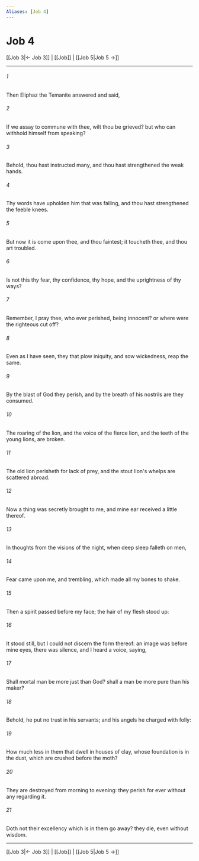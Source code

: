 ```yaml
---
Aliases: [Job 4]
---
```

# Job 4

[[Job 3|← Job 3]] | [[Job]] | [[Job 5|Job 5 →]]
***



###### 1 
Then Eliphaz the Temanite answered and said, 

###### 2 
If we assay to commune with thee, wilt thou be grieved? but who can withhold himself from speaking? 

###### 3 
Behold, thou hast instructed many, and thou hast strengthened the weak hands. 

###### 4 
Thy words have upholden him that was falling, and thou hast strengthened the feeble knees. 

###### 5 
But now it is come upon thee, and thou faintest; it toucheth thee, and thou art troubled. 

###### 6 
Is not this thy fear, thy confidence, thy hope, and the uprightness of thy ways? 

###### 7 
Remember, I pray thee, who ever perished, being innocent? or where were the righteous cut off? 

###### 8 
Even as I have seen, they that plow iniquity, and sow wickedness, reap the same. 

###### 9 
By the blast of God they perish, and by the breath of his nostrils are they consumed. 

###### 10 
The roaring of the lion, and the voice of the fierce lion, and the teeth of the young lions, are broken. 

###### 11 
The old lion perisheth for lack of prey, and the stout lion's whelps are scattered abroad. 

###### 12 
Now a thing was secretly brought to me, and mine ear received a little thereof. 

###### 13 
In thoughts from the visions of the night, when deep sleep falleth on men, 

###### 14 
Fear came upon me, and trembling, which made all my bones to shake. 

###### 15 
Then a spirit passed before my face; the hair of my flesh stood up: 

###### 16 
It stood still, but I could not discern the form thereof: an image was before mine eyes, there was silence, and I heard a voice, saying, 

###### 17 
Shall mortal man be more just than God? shall a man be more pure than his maker? 

###### 18 
Behold, he put no trust in his servants; and his angels he charged with folly: 

###### 19 
How much less in them that dwell in houses of clay, whose foundation is in the dust, which are crushed before the moth? 

###### 20 
They are destroyed from morning to evening: they perish for ever without any regarding it. 

###### 21 
Doth not their excellency which is in them go away? they die, even without wisdom.

***
[[Job 3|← Job 3]] | [[Job]] | [[Job 5|Job 5 →]]
